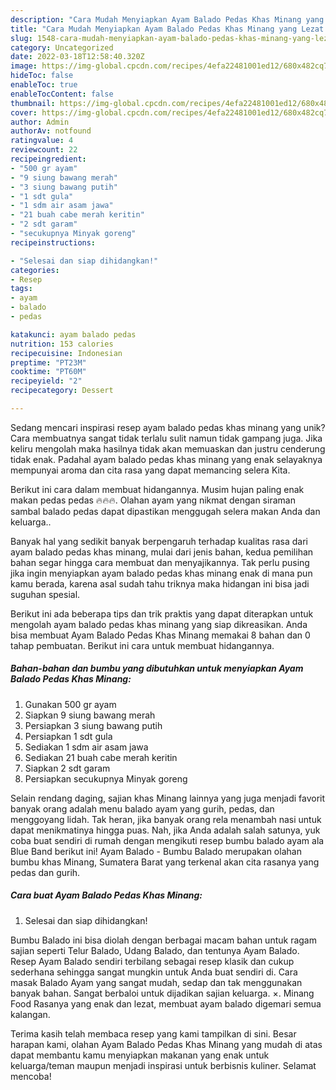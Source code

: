 ```yaml
---
description: "Cara Mudah Menyiapkan Ayam Balado Pedas Khas Minang yang Lezat Sekali"
title: "Cara Mudah Menyiapkan Ayam Balado Pedas Khas Minang yang Lezat Sekali"
slug: 1548-cara-mudah-menyiapkan-ayam-balado-pedas-khas-minang-yang-lezat-sekali
category: Uncategorized
date: 2022-03-18T12:58:40.320Z
image: https://img-global.cpcdn.com/recipes/4efa22481001ed12/680x482cq70/ayam-balado-pedas-khas-minang-foto-resep-utama.jpg
hideToc: false
enableToc: true
enableTocContent: false
thumbnail: https://img-global.cpcdn.com/recipes/4efa22481001ed12/680x482cq70/ayam-balado-pedas-khas-minang-foto-resep-utama.jpg
cover: https://img-global.cpcdn.com/recipes/4efa22481001ed12/680x482cq70/ayam-balado-pedas-khas-minang-foto-resep-utama.jpg
author: Admin
authorAv: notfound
ratingvalue: 4
reviewcount: 22
recipeingredient:
- "500 gr ayam"
- "9 siung bawang merah"
- "3 siung bawang putih"
- "1 sdt gula"
- "1 sdm air asam jawa"
- "21 buah cabe merah keritin"
- "2 sdt garam"
- "secukupnya Minyak goreng"
recipeinstructions:

- "Selesai dan siap dihidangkan!"
categories:
- Resep
tags:
- ayam
- balado
- pedas

katakunci: ayam balado pedas 
nutrition: 153 calories
recipecuisine: Indonesian
preptime: "PT23M"
cooktime: "PT60M"
recipeyield: "2"
recipecategory: Dessert

---
```





Sedang mencari inspirasi resep ayam balado pedas khas minang yang unik? Cara membuatnya sangat tidak terlalu sulit namun tidak gampang juga. Jika keliru mengolah maka hasilnya tidak akan memuaskan dan justru cenderung tidak enak. Padahal ayam balado pedas khas minang yang enak selayaknya mempunyai aroma dan cita rasa yang dapat memancing selera Kita.





Berikut ini cara dalam membuat hidangannya. Musim hujan paling enak makan pedas pedas 🔥🔥🔥. Olahan ayam yang nikmat dengan siraman sambal balado pedas dapat dipastikan menggugah selera makan Anda dan keluarga..

Banyak hal yang sedikit banyak berpengaruh terhadap kualitas rasa dari ayam balado pedas khas minang, mulai dari jenis bahan, kedua pemilihan bahan segar hingga cara membuat dan menyajikannya. Tak perlu pusing jika ingin menyiapkan ayam balado pedas khas minang enak di mana pun kamu berada, karena asal sudah tahu triknya maka hidangan ini bisa jadi suguhan spesial.






Berikut ini ada beberapa tips dan trik praktis yang dapat diterapkan untuk mengolah ayam balado pedas khas minang yang siap dikreasikan. Anda bisa membuat Ayam Balado Pedas Khas Minang memakai 8 bahan dan 0 tahap pembuatan. Berikut ini cara untuk membuat hidangannya.

<!--inarticleads1-->

##### Bahan-bahan dan bumbu yang dibutuhkan untuk menyiapkan Ayam Balado Pedas Khas Minang:

1. Gunakan 500 gr ayam
1. Siapkan 9 siung bawang merah
1. Persiapkan 3 siung bawang putih
1. Persiapkan 1 sdt gula
1. Sediakan 1 sdm air asam jawa
1. Sediakan 21 buah cabe merah keritin
1. Siapkan 2 sdt garam
1. Persiapkan secukupnya Minyak goreng


Selain rendang daging, sajian khas Minang lainnya yang juga menjadi favorit banyak orang adalah menu balado ayam yang gurih, pedas, dan menggoyang lidah. Tak heran, jika banyak orang rela menambah nasi untuk dapat menikmatinya hingga puas. Nah, jika Anda adalah salah satunya, yuk coba buat sendiri di rumah dengan mengikuti resep bumbu balado ayam ala Blue Band berikut ini! Ayam Balado - Bumbu Balado merupakan olahan bumbu khas Minang, Sumatera Barat yang terkenal akan cita rasanya yang pedas dan gurih. 

<!--inarticleads2-->

##### Cara buat Ayam Balado Pedas Khas Minang:


1. Selesai dan siap dihidangkan!

Bumbu Balado ini bisa diolah dengan berbagai macam bahan untuk ragam sajian seperti Telur Balado, Udang Balado, dan tentunya Ayam Balado. Resep Ayam Balado sendiri terbilang sebagai resep klasik dan cukup sederhana sehingga sangat mungkin untuk Anda buat sendiri di. Cara masak Balado Ayam yang sangat mudah, sedap dan tak menggunakan banyak bahan. Sangat berbaloi untuk dijadikan sajian keluarga. ×. Minang Food Rasanya yang enak dan lezat, membuat ayam balado digemari semua kalangan. 

Terima kasih telah membaca resep yang kami tampilkan di sini. Besar harapan kami, olahan Ayam Balado Pedas Khas Minang yang mudah di atas dapat membantu kamu menyiapkan makanan yang enak untuk keluarga/teman maupun menjadi inspirasi untuk berbisnis kuliner. Selamat mencoba!
